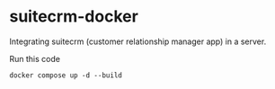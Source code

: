 # suitecrm-docker
Integrating suitecrm (customer relationship manager app) in a server.

Run this code
```
docker compose up -d --build
```
